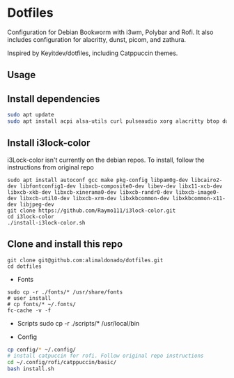 # Dotfiles
Configuration for Debian Bookworm with i3wm, Polybar and Rofi. It also includes configuration for alacritty, dunst, picom, and zathura.

Inspired by Keyitdev/dotfiles, including Catppuccin themes.

## Usage
## Install dependencies
```bash
sudo apt update
sudo apt install acpi alsa-utils curl pulseaudio xorg alacritty btop dunst feh firefox i3 libnotify light mpc mpd ncmpcpp nemo neofetch neovim papirus-icon-theme picom polybar ranger rofi scrot slop xclip zathura fontconfig
```

## Install i3lock-color
i3Lock-color isn't currently on the debian repos. To install, follow the instructions from original repo

```
sudo apt install autoconf gcc make pkg-config libpam0g-dev libcairo2-dev libfontconfig1-dev libxcb-composite0-dev libev-dev libx11-xcb-dev libxcb-xkb-dev libxcb-xinerama0-dev libxcb-randr0-dev libxcb-image0-dev libxcb-util0-dev libxcb-xrm-dev libxkbcommon-dev libxkbcommon-x11-dev libjpeg-dev
git clone https://github.com/Raymo111/i3lock-color.git
cd i3lock-color
./install-i3lock-color.sh
```

## Clone and install this repo
```
git clone git@github.com:alimaldonado/dotfiles.git
cd dotfiles
```

- Fonts
```
sudo cp -r ./fonts/* /usr/share/fonts
# user install
# cp fonts/* ~/.fonts/
fc-cache -v -f
```
- Scripts
sudo cp -r ./scripts/* /usr/local/bin

- Config

```bash
cp config/* ~/.config/
# install catpuccin for rofi. Follow original repo instructions
cd ~/.config/rofi/catppuccin/basic/
bash install.sh
```

